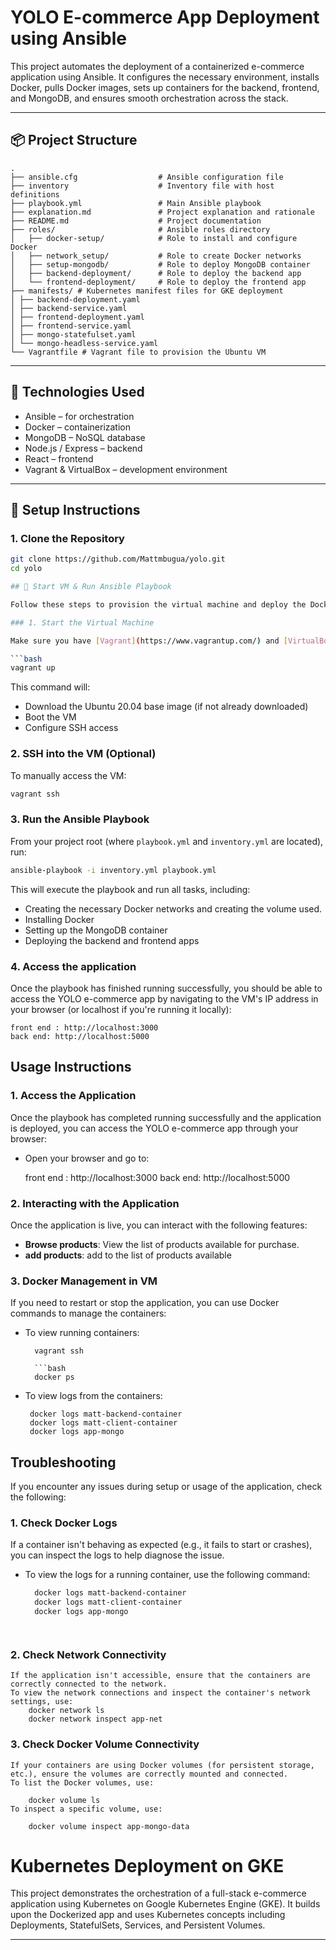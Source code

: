 # YOLO E-commerce App Deployment using Ansible

This project automates the deployment of a containerized e-commerce application using Ansible. It configures the necessary environment, installs Docker, pulls Docker images, sets up containers for the backend, frontend, and MongoDB, and ensures smooth orchestration across the stack.

---

## 📦 Project Structure


```
.
├── ansible.cfg                  # Ansible configuration file
├── inventory                    # Inventory file with host definitions
├── playbook.yml                 # Main Ansible playbook
├── explanation.md               # Project explanation and rationale
├── README.md                    # Project documentation
├── roles/                       # Ansible roles directory
│   ├── docker-setup/            # Role to install and configure Docker
│   ├── network_setup/           # Role to create Docker networks
│   ├── setup-mongodb/           # Role to deploy MongoDB container
│   ├── backend-deployment/      # Role to deploy the backend app
│   └── frontend-deployment/     # Role to deploy the frontend app
├── manifests/ # Kubernetes manifest files for GKE deployment
│ ├── backend-deployment.yaml
│ ├── backend-service.yaml
│ ├── frontend-deployment.yaml
│ ├── frontend-service.yaml
│ ├── mongo-statefulset.yaml
│ └── mongo-headless-service.yaml
└── Vagrantfile # Vagrant file to provision the Ubuntu VM
```


---

## 🚀 Technologies Used

- Ansible – for orchestration
- Docker – containerization
- MongoDB – NoSQL database
- Node.js / Express – backend
- React – frontend
- Vagrant & VirtualBox – development environment

---

## 🔧 Setup Instructions

### 1. Clone the Repository
```bash
git clone https://github.com/Mattmbugua/yolo.git
cd yolo

## 🚀 Start VM & Run Ansible Playbook

Follow these steps to provision the virtual machine and deploy the Dockerized e-commerce application using Ansible:

### 1. Start the Virtual Machine

Make sure you have [Vagrant](https://www.vagrantup.com/) and [VirtualBox](https://www.virtualbox.org/) installed.

```bash
vagrant up
```

This command will:
- Download the Ubuntu 20.04 base image (if not already downloaded)
- Boot the VM
- Configure SSH access

### 2. SSH into the VM (Optional)

To manually access the VM:

```bash
vagrant ssh
```

### 3. Run the Ansible Playbook

From your project root (where `playbook.yml` and `inventory.yml` are located), run:

```bash
ansible-playbook -i inventory.yml playbook.yml
```

This will execute the playbook and run all tasks, including:
- Creating the necessary Docker networks and creating the volume used.
- Installing Docker
- Setting up the MongoDB container
- Deploying the backend and frontend apps

### 4. Access the application
Once the playbook has finished running successfully, you should be able to access the YOLO e-commerce app by navigating to the VM's IP address in your browser (or localhost if you're running it locally):

    front end : http://localhost:3000
    back end: http://localhost:5000

## Usage Instructions

### 1. Access the Application

Once the playbook has completed running successfully and the application is deployed, you can access the YOLO e-commerce app through your browser:

- Open your browser and go to:

    front end : http://localhost:3000
    back end: http://localhost:5000

### 2. Interacting with the Application

Once the application is live, you can interact with the following features:

- **Browse products**: View the list of products available for purchase.
- **add products**: add to the list of products available


### 3. Docker Management in VM

If you need to restart or stop the application, you can use Docker commands to manage the containers:

- To view running containers:

        vagrant ssh

        ```bash
        docker ps

- To view logs from the containers:

       docker logs matt-backend-container
       docker logs matt-client-container
       docker logs app-mongo


## Troubleshooting

If you encounter any issues during setup or usage of the application, check the following:

### 1. **Check Docker Logs**

If a container isn't behaving as expected (e.g., it fails to start or crashes), you can inspect the logs to help diagnose the issue.

- To view the logs for a running container, use the following command:

  ```bash
    docker logs matt-backend-container
    docker logs matt-client-container
    docker logs app-mongo


  

### 2. **Check Network Connectivity**
    If the application isn't accessible, ensure that the containers are correctly connected to the network.
    To view the network connections and inspect the container's network settings, use:
        docker network ls
        docker network inspect app-net

### 3. **Check Docker Volume Connectivity**
    If your containers are using Docker volumes (for persistent storage, etc.), ensure the volumes are correctly mounted and connected.
    To list the Docker volumes, use:

        docker volume ls
    To inspect a specific volume, use:

        docker volume inspect app-mongo-data

# Kubernetes Deployment on GKE

This project demonstrates the orchestration of a full-stack e-commerce application using Kubernetes on Google Kubernetes Engine (GKE). It builds upon the Dockerized app and uses Kubernetes concepts including Deployments, StatefulSets, Services, and Persistent Volumes.

---
